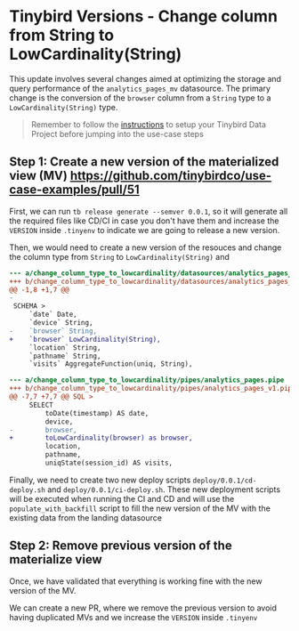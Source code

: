 # Tinybird Versions - Change column from String to LowCardinality(String)

This update involves several changes aimed at optimizing the storage and query performance of the `analytics_pages_mv` datasource. The primary change is the conversion of the `browser` column from a `String` type to a `LowCardinality(String)` type. 

> Remember to follow the [instructions](../README.md) to setup your Tinybird Data Project before jumping into the use-case steps

## Step 1: Create a new version of the materialized view (MV) https://github.com/tinybirdco/use-case-examples/pull/51

First, we can run `tb release generate --semver 0.0.1`, so it will generate all the required files like CD/CI in case you don't have them and increase the `VERSION` inside `.tinyenv` to indicate we are going to release a new version.

Then, we would need to create a new version of the resouces and change the column type from `String` to `LowCardinality(String)` and 

```diff
--- a/change_column_type_to_lowcardinality/datasources/analytics_pages_mv.datasource
+++ b/change_column_type_to_lowcardinality/datasources/analytics_pages_mv_v1.datasource
@@ -1,8 +1,7 @@
-
 SCHEMA >
     `date` Date,
     `device` String,
-    `browser` String,
+    `browser` LowCardinality(String),
     `location` String,
     `pathname` String,
     `visits` AggregateFunction(uniq, String),
```

```diff
--- a/change_column_type_to_lowcardinality/pipes/analytics_pages.pipe
+++ b/change_column_type_to_lowcardinality/pipes/analytics_pages_v1.pipe
@@ -7,7 +7,7 @@ SQL >
     SELECT
         toDate(timestamp) AS date,
         device,
-        browser,
+        toLowCardinality(browser) as browser,
         location,
         pathname,
         uniqState(session_id) AS visits,
```

Finally, we need to create two new deploy scripts `deploy/0.0.1/cd-deploy.sh` and `deploy/0.0.1/ci-deploy.sh`. These new deployment scripts will be executed when running the CI and CD and will use the `populate_with_backfill` script to fill the new version of the MV with the existing data from the landing datasource


## Step 2: Remove previous version of the materialize view

Once, we have validated that everything is working fine with the new version of the MV. 

We can create a new PR, where we remove the previous version to avoid having duplicated MVs and we increase the `VERSION` inside `.tinyenv`
